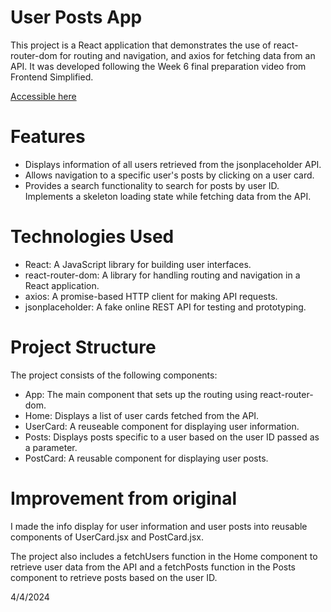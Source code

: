 # User Posts App

This project is a React application that demonstrates the use of react-router-dom for routing and navigation, and axios for fetching data from an API. It was developed following the Week 6 final preparation video from Frontend Simplified.

[Accessible here](https://fes-week-6-final-preparation.vercel.app/)

# Features

- Displays information of all users retrieved from the jsonplaceholder API.
- Allows navigation to a specific user's posts by clicking on a user card.
- Provides a search functionality to search for posts by user ID.
  Implements a skeleton loading state while fetching data from the API.

# Technologies Used

- React: A JavaScript library for building user interfaces.
- react-router-dom: A library for handling routing and navigation in a React application.
- axios: A promise-based HTTP client for making API requests.
- jsonplaceholder: A fake online REST API for testing and prototyping.

# Project Structure

The project consists of the following components:

- App: The main component that sets up the routing using react-router-dom.
- Home: Displays a list of user cards fetched from the API.
- UserCard: A reuseable component for displaying user information.
- Posts: Displays posts specific to a user based on the user ID passed as a parameter.
- PostCard: A reusable component for displaying user posts.

# Improvement from original

I made the info display for user information and user posts into reusable components of UserCard.jsx and PostCard.jsx.

The project also includes a fetchUsers function in the Home component to retrieve user data from the API and a fetchPosts function in the Posts component to retrieve posts based on the user ID.

4/4/2024

